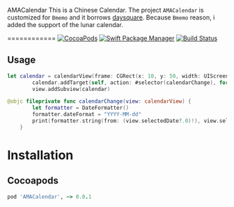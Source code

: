 AMACalendar
This is a Chinese Calendar.
The project `AMACalendar` is customized for `Bmemo` and it borrows [daysquare](https://github.com/unixzii/Daysquare). Because `Bmemo` reason, i added the support of the lunar calendar.

============
[![CocoaPods](https://img.shields.io/cocoapods/v/AMACalendar.svg)](https://github.com/Ama4Q/AMACalendar)
[![Swift Package Manager](https://rawgit.com/jlyonsmith/artwork/master/SwiftPackageManager/swiftpackagemanager-compatible.svg)](https://swift.org/package-manager/)
[![Build Status](https://travis-ci.org/Ama4Q/AMACalendar.svg?branch=master)](https://travis-ci.org/Ama4Q/AMACalendar)


## Usage

```swift
let calendar = calendarView(frame: CGRect(x: 10, y: 50, width: UIScreen.main.bounds.width - 20, height: 280))
        calendar.addTarget(self, action: #selector(calendarChange), for: .valueChanged)
        view.addSubview(calendar)
```
```swift
@objc fileprivate func calendarChange(view: calendarView) {
        let formatter = DateFormatter()
        formatter.dateFormat = "YYYY-MM-dd"
        print(formatter.string(from: (view.selectedDate?.0)!), view.selectedDate!.1)
    }
```
# Installation
## Cocoapods

```ruby
pod 'AMACalendar', ~> 0.0.1
```
